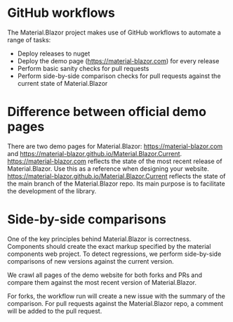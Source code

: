
# GitHub workflows

The Material.Blazor project makes use of GitHub workflows to automate a range of tasks:

- Deploy releases to nuget
- Deploy the demo page (https://material-blazor.com) for every release
- Perform basic sanity checks for pull requests
- Perform side-by-side comparison checks for pull requests against the current state of Material.Blazor

# Difference between official demo pages

There are two demo pages for Material.Blazor: https://material-blazor.com and https://material-blazor.github.io/Material.Blazor.Current.
https://material-blazor.com reflects the state of the most recent release of Material.Blazor. Use this as a reference when designing your website. https://material-blazor.github.io/Material.Blazor.Current reflects the state of the main branch of the Material.Blazor repo. Its main purpose is to facilitate the development of the library.

# Side-by-side comparisons

One of the key principles behind Material.Blazor is correctness. Components should create the exact markup specified by the material components web project. To detect regressions, we perform side-by-side comparisons of new versions against the current version.

We crawl all pages of the demo website for both forks and PRs and compare them against the most recent version of Material.Blazor.

For forks, the workflow run will create a new issue with the summary of the comparison.
For pull requests against the Material.Blazor repo, a comment will be added to the pull request.
